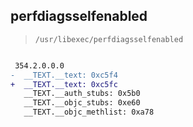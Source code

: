 ## perfdiagsselfenabled

> `/usr/libexec/perfdiagsselfenabled`

```diff

 354.2.0.0.0
-  __TEXT.__text: 0xc5f4
+  __TEXT.__text: 0xc5fc
   __TEXT.__auth_stubs: 0x5b0
   __TEXT.__objc_stubs: 0xe60
   __TEXT.__objc_methlist: 0xa78

```
